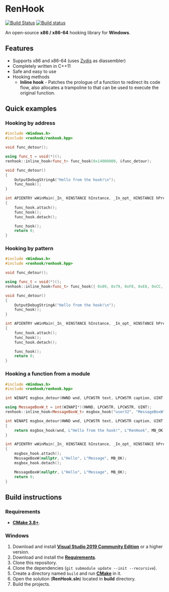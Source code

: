 # RenHook

[![Build Status](https://dev.azure.com/wopss/RenHook/_apis/build/status/WopsS.RenHook?branchName=master)](https://dev.azure.com/wopss/RenHook/_build/latest?definitionId=5&branchName=master)
[![Build status](https://ci.appveyor.com/api/projects/status/8lg179n3y460q4lw?svg=true)](https://ci.appveyor.com/project/WopsS/renhook)

An open-source **x86 / x86-64** hooking library for **Windows**.

## Features

* Supports x86 and x86-64 (uses [Zydis](https://github.com/zyantific/zydis) as diassembler)
* Completely written in C++11
* Safe and easy to use
* Hooking methods
  * **Inline hook** - Patches the prologue of a function to redirect its code flow, also allocates a trampoline to that can be used to execute the original function.

## Quick examples

### Hooking by address

```cpp
#include <Windows.h>
#include <renhook/renhook.hpp>

void func_detour();

using func_t = void(*)();
renhook::inline_hook<func_t> func_hook(0x14000000, &func_detour);

void func_detour()
{
    OutputDebugStringA("Hello from the hook!\n");
    func_hook();
}

int APIENTRY wWinMain(_In_ HINSTANCE hInstance, _In_opt_ HINSTANCE hPrevInstance, _In_ LPWSTR lpCmdLine, _In_ int nCmdShow)
{
    func_hook.attach();
    func_hook();
    func_hook.detach();

    func_hook();
    return 0;
}
```

### Hooking by pattern

```cpp
#include <Windows.h>
#include <renhook/renhook.hpp>

void func_detour();

using func_t = void(*)();
renhook::inline_hook<func_t> func_hook({ 0x89, 0x79, 0xF8, 0xE8, 0xCC, 0xCC, 0xCC, 0xCC, 0x8B, 0x0D, 0xCC, 0xCC, 0xCC, 0xCC }, &func_detour, 0xCC, 3);

void func_detour()
{
    OutputDebugStringA("Hello from the hook!\n");
    func_hook();
}

int APIENTRY wWinMain(_In_ HINSTANCE hInstance, _In_opt_ HINSTANCE hPrevInstance, _In_ LPWSTR lpCmdLine, _In_ int nCmdShow)
{
    func_hook.attach();
    func_hook();
    func_hook.detach();

    func_hook();
    return 0;
}
```

### Hooking a function from a module

```cpp
#include <Windows.h>
#include <renhook/renhook.hpp>

int WINAPI msgbox_detour(HWND wnd, LPCWSTR text, LPCWSTR caption, UINT type);

using MessageBoxW_t = int(WINAPI*)(HWND, LPCWSTR, LPCWSTR, UINT);
renhook::inline_hook<MessageBoxW_t> msgbox_hook("user32", "MessageBoxW", &msgbox_detour);

int WINAPI msgbox_detour(HWND wnd, LPCWSTR text, LPCWSTR caption, UINT type)
{
    return msgbox_hook(wnd, L"Hello from the hook!", L"RenHook", MB_OK | MB_ICONINFORMATION);
}

int APIENTRY wWinMain(_In_ HINSTANCE hInstance, _In_opt_ HINSTANCE hPrevInstance, _In_ LPWSTR lpCmdLine, _In_ int nCmdShow)
{
    msgbox_hook.attach();
    MessageBoxW(nullptr, L"Hello", L"Message", MB_OK);
    msgbox_hook.detach();

    MessageBoxW(nullptr, L"Hello", L"Message", MB_OK);
    return 0;
}
```

## Build instructions

### Requirements

* **[CMake 3.8+](https://cmake.org/)**.

### Windows

1. Download and install **[Visual Studio 2019 Community Edition](https://www.visualstudio.com/)** or a higher version.
2. Download and install the **[Requirements](#requirements)**.
3. Clone this repository.
4. Clone the dependencies (`git submodule update --init --recursive`).
5. Create a directory named `build` and run **[CMake](https://cmake.org/)** in it.
6. Open the solution (**RenHook.sln**) located in **build** directory.
7. Build the projects.
